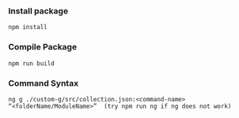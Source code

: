 ### Install package

`npm install`

### Compile Package

`npm run build`

### Command Syntax

`ng g ./custom-g/src/collection.json:<command-name> “<folderName/ModuleName>”  (try npm run ng if ng does not work)`